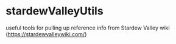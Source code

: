 # stardewValleyUtils
useful tools for pulling up reference info from Stardew Valley wiki (https://stardewvalleywiki.com/)
